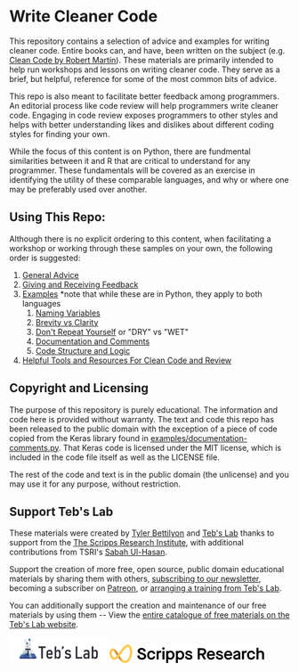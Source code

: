 # Write Cleaner Code

This repository contains a selection of advice and examples for writing cleaner code. Entire books can, and have, been written on the subject (e.g. [Clean Code by Robert Martin](https://www.oreilly.com/library/view/clean-code/9780136083238/)). These materials are primarily intended to help run workshops and lessons on writing cleaner code. They serve as a brief, but helpful, reference for some of the most common bits of advice.

This repo is also meant to facilitate better feedback among programmers. An editorial process like code review will help programmers write cleaner code. Engaging in code review exposes programmers to other styles and helps with better understanding likes and dislikes about different coding styles for finding your own.

While the focus of this content is on Python, there are fundmental similarities between it and R that are critical to understand for any programmer. These fundamentals will be covered as an exercise in identifying the utility of these comparable languages, and why or where one may be preferably used over another. 

## Using This Repo:

Although there is no explicit ordering to this content, when facilitating a workshop or working through these samples on your own, the following order is suggested:

1. [General Advice](general-advice.md)
1. [Giving and Receiving Feedback](giving-and-getting-feedback.md)
1. [Examples](examples/) *note that while these are in Python, they apply to both languages
    1. [Naming Variables](examples/variable-naming.py)
    1. [Brevity vs Clarity](examples/brevity-vs-clarity-KISS.py)
    1. [Don't Repeat Yourself](examples/DRY.py) or "DRY" vs "WET"
    1. [Documentation and Comments](examples/documentation-comments.py)
    1. [Code Structure and Logic](examples/structure.py)
1. [Helpful Tools and Resources For Clean Code and Review](helpful-tools.md)

## Copyright and Licensing

The purpose of this repository is purely educational. The information and code here is provided without warranty. The text and code this repo has been released to the public domain with the exception of a piece of code copied from the Keras library found in [examples/documentation-comments.py](examples/documentation-comments.py). That Keras code is licensed under the MIT license, which is included in the code file itself as well as the LICENSE file. 

The rest of the code and text is in the public domain (the unlicense) and you may use it for any purpose, without restriction.

## Support Teb's Lab

These materials were created by [Tyler Bettilyon](https://www.linkedin.com/in/tylerbettilyon/) and [Teb's Lab](https://tebs-lab.com) thanks to support from the [The Scripps Research Institute](https://www.scripps.edu/about/), with additional  contributions from TSRI's [Sabah Ul-Hasan](@github.com/sabahzero/).

Support the creation of more free, open source, public domain educational materials by sharing them with others, [subscribing to our newsletter](http://eepurl.com/dum8IP), becoming a subscriber on [Patreon](https://www.patreon.com/tebsLab), or [arranging a training from Teb's Lab](https://www.tebs-lab.com/contracting).

You can additionally support the creation and maintenance of our free materials by using them -- View the [entire catalogue of free materials on the Teb's Lab website](https://www.tebs-lab.com/education).


<img src="https://github.com/SuLab/TSRI-CBB/blob/master/Images/TebsLab-logo.png" width="35%"> <img src="https://github.com/SuLab/TSRI-CBB/blob/master/Images/scripps-logo.png" width="55%">

